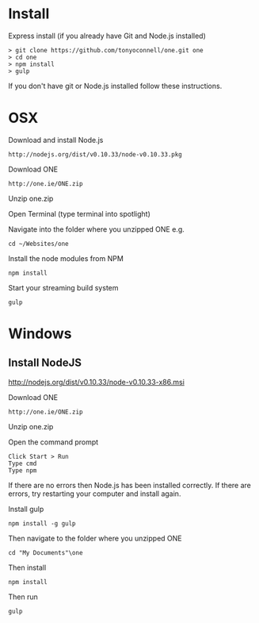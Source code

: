Install
======

Express install (if you already have Git and Node.js installed)

```
> git clone https://github.com/tonyoconnell/one.git one
> cd one
> npm install
> gulp
```

If you don't have git or Node.js installed follow these instructions. 

OSX
====

Download and install Node.js 
	
	http://nodejs.org/dist/v0.10.33/node-v0.10.33.pkg 

Download ONE

	http://one.ie/ONE.zip

Unzip one.zip

Open Terminal (type terminal into spotlight) 

Navigate into the folder where you unzipped ONE e.g.

	cd ~/Websites/one

Install the node modules from NPM

	npm install

Start your streaming build system

	gulp

Windows
========

Install NodeJS
-------------
http://nodejs.org/dist/v0.10.33/node-v0.10.33-x86.msi


Download ONE

	http://one.ie/ONE.zip

Unzip one.zip

Open the command prompt

```
Click Start > Run 
Type cmd 
Type npm 
```
If there are no errors then Node.js has been installed correctly. If there are errors, try restarting your computer and install again. 

Install gulp

	npm install -g gulp

Then navigate to the folder where you unzipped ONE

	cd "My Documents"\one

Then install 

	npm install 

Then run 

	gulp

